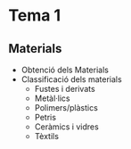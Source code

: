 # Tema 1

## Materials
* Obtenció dels Materials
* Classificació dels materials
    + Fustes i derivats
    + Metàl·lics
    + Polimers/plàstics
    + Petris
    + Ceràmics i vidres
    + Tèxtils
